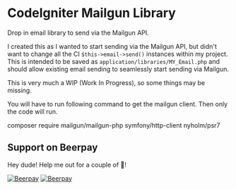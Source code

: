 # CodeIgniter Mailgun Library
Drop in email library to send via the Mailgun API.

I created this as I wanted to start sending via the Mailgun API, but didn't want to change all the CI `$this->email->send()` instances within my project.  This is intended to be saved as `application/libraries/MY_Email.php` and should allow existing email sending to seamlessly start sending via Mailgun.

This is very much a WIP (Work In Progress), so some things may be missing.

You will have to run following command to get the mailgun client. Then only the code will run.

composer require mailgun/mailgun-php symfony/http-client nyholm/psr7


## Support on Beerpay
Hey dude! Help me out for a couple of :beers:!

[![Beerpay](https://beerpay.io/olimortimer/CodeIgniter-Mailgun-Library/badge.svg?style=beer-square)](https://beerpay.io/olimortimer/CodeIgniter-Mailgun-Library)  [![Beerpay](https://beerpay.io/olimortimer/CodeIgniter-Mailgun-Library/make-wish.svg?style=flat-square)](https://beerpay.io/olimortimer/CodeIgniter-Mailgun-Library?focus=wish)
